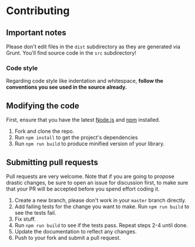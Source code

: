 # Contributing

## Important notes
Please don't edit files in the `dist` subdirectory as they are generated via Grunt. You'll find source code in the `src` subdirectory!

### Code style
Regarding code style like indentation and whitespace, **follow the conventions you see used in the source already.**

## Modifying the code
First, ensure that you have the latest [Node.js](http://nodejs.org/) and [npm](http://npmjs.org/) installed.

1. Fork and clone the repo.
1. Run `npm install` to get the project's dependencies
1. Run `npm run build` to produce minified version of your library.

## Submitting pull requests
Pull requests are very welcome. Note that if you are going to propose drastic changes, be sure to open an issue for discussion first, to make sure that your PR will be accepted before you spend effort coding it.

1. Create a new branch, please don't work in your `master` branch directly.
1. Add failing tests for the change you want to make. Run `npm run build` to see the tests fail.
1. Fix stuff.
1. Run `npm run build` to see if the tests pass. Repeat steps 2-4 until done.
1. Update the documentation to reflect any changes.
1. Push to your fork and submit a pull request.
